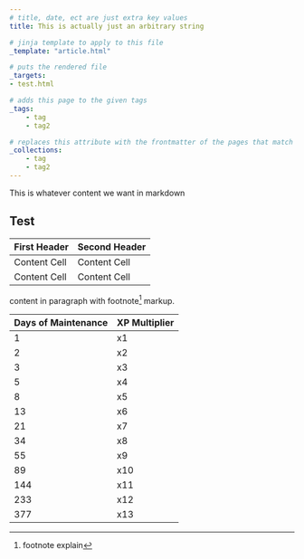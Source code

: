 ```yaml
---
# title, date, ect are just extra key values
title: This is actually just an arbitrary string

# jinja template to apply to this file
_template: "article.html"

# puts the rendered file 
_targets: 
- test.html

# adds this page to the given tags
_tags:
    - tag
    - tag2

# replaces this attribute with the frontmatter of the pages that match the tag
_collections: 
    - tag
    - tag2
---
```



This is whatever content we want in markdown

## Test

First Header  | Second Header
------------- | -------------
Content Cell  | Content Cell
Content Cell  | Content Cell


content in paragraph with footnote[^1] markup.

| Days of Maintenance | XP Multiplier  |
| ------------------- | -------------- |
|                   1 |             x1 |
|                   2 |             x2 |
|                   3 |             x3 |
|                   5 |             x4 |
|                   8 |             x5 |
|                  13 |             x6 |
|                  21 |             x7 |
|                  34 |             x8 |
|                  55 |             x9 |
|                  89 |            x10 |
|                 144 |            x11 |
|                 233 |            x12 |
|                 377 |            x13 |


[^1]: footnote explain

